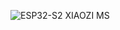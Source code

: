 ![ESP32-S2 XIAOZI MS](https://github.com/user-attachments/assets/7e289cb4-9757-442a-8766-4e34177a239c)
